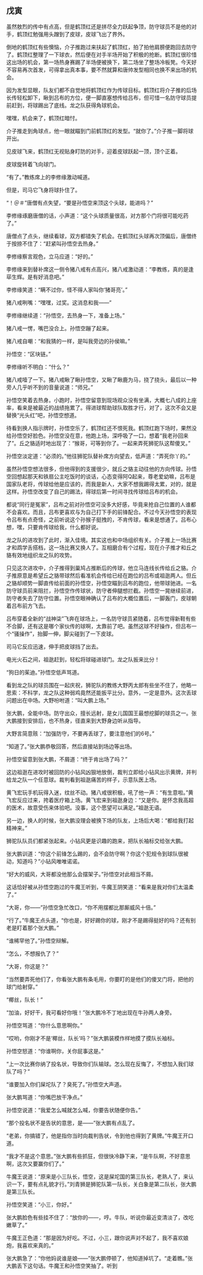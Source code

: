 ## 戊寅

虽然敖烈的传中有点高，但是鹤顶红还是拼尽全力跃起争顶，防守球员不是他的对手，鹤顶红勉强用头蹭到了皮球，皮球飞出了界外。

倒地的鹤顶红有些懊恼，介子推跑过来扶起了鹤顶红，拍了拍他肩膀便跑回去防守了。鹤顶红整理了一下球衣，然后便在对手半场开始了积极的抢断。鹤顶红很珍惜这出场的机会，第一场热身赛踢了半场便被换下，第二场坐了整场冷板凳。今天好不容易再次首发，可得拿出真本事，要不然就算和唐帅发型相同也换不来出场的机会。

因为发型显眼，队友们都不自觉地将鹤顶红作为传球目标。鹤顶红将介子推的后场长传轻松卸下，瞅到吕布的方位，便一脚直塞想传给吕布，但可惜一名防守球员提前赶到，将球踢出了底线。龙之队获得角球机会。

嘿嘿，机会来了，鹤顶红暗忖。

介子推走到角球点，他一眼就瞄到门前鹤顶红的发型。“就你了。”介子推一脚将球开出。

见皮球飞来，鹤顶红无视贴身盯防的对手，迎着皮球跃起一顶，顶个正着。

皮球旋转着飞向球门。

“有了。”教练席上的李修缘激动喊道。

但是，司马它飞身将球扑住了。

“！＠＃”唐僧有点失望，“要是孙悟空来顶这个头球，能进吗？”

李修缘琢磨唐僧的话，小声道：“这个头球质量很高，对方那个门将很可能吃药了。”

唐僧点了点头，继续看球，双方都错失了机会。在鹤顶红头球再次顶偏后，唐僧终于按捺不住了：“赶紧叫孙悟空去热身。”

李修缘察言观色，立马应道：“好的。”

李修缘来到替补席这一侧令猪八戒有点高兴，猪八戒激动道：“李教练，真的是逢荜生辉。是有好消息吧。”

李修缘笑道：“瞒不过你，怪不得人家叫你‘猪哥亮’。”

猪八戒咧嘴：“嘿嘿，过奖。这消息和我——”

李修缘继续道：“孙悟空，去热身一下，准备上场。”

猪八戒一愣，嘴巴没合上。孙悟空蹦了起来。

猪八戒自嘲：“和我猜的一样，是叫我旁边的孙侯嘛。”

孙悟空：“区块链。”

李修缘听不明白：“什么？”

猪八戒噎了一下。猪八戒瞅了瞅孙悟空，又瞅了瞅鹿为马，挠了挠头，最后以一种旁人几乎听不到的音量说道：“师兄。”

孙悟空笑着去热身。小跑时，孙悟空留意到现场观众没有坐满，大概七八成的上座率，看来是被最近的战绩拖累了。得进球帮助球队取胜才行，对了，这次不会又是替换“光头红”吧，孙悟空想道。

待看到换人指示牌时，孙悟空乐了，鹤顶红还不恨死我。鹤顶红跑下场时，果然没给孙悟空好脸色。孙悟空没在意，他跑上场，深呼吸了一口，想着“我老孙回来了”。丘之貉适时地出现了：“猴哥，可等到你了。一起来弄死狮驼队这帮傻叉。”

孙悟空淡定道：“必须的。”他往狮驼队替补席方向望去，低声道：“弄死你丫的。”

虽然孙悟空想法很多，但他得到的支援很少，就丘之貉主动往他的方向传球。孙悟空回想起那天和铁扇公主吃饭时的谈话，心态变得阿Q起来，尊老爱幼嘛，吕布是国家队老将，传球给他是应该的，而我是新人，大家不想我踢得太累，对的，就是这样。孙悟空改变了自己的踢法，得球后第一时间寻找传球给吕布的机会。

都说“同行是冤家”，吕布之前对孙悟空可没多大好感，毕竟来抢自己位置的人谁都不会喜欢。而且，吕布更喜欢与为自己打下手的前锋配合。不过今天孙悟空的表现令吕布有点奇怪，之前听说这个孙猴子挺拽的，不肯传球，看来是想通了。吕布心想，嘿，只要肯传球给我，什么都好说。

龙之队的进攻到了此时，渐入佳境。其实这也和中场组织有关。介子推上一场比赛才和鹉学舌搭档，这一场比赛又换人了。互相磨合有个过程，现在介子推才和丘之貉有效地组织龙之队的攻势。

只见这次进攻中，介子推得到巢鸠占推断后的传球，他立马连线长传给丘之貉。介子推原意是希望丘之貉带球然后看准机会传给已经在跑位的吕布或祖逖两人。但丘之貉却顺势一脚直传给前面的孙悟空，孙悟空瞄到吕布的跑位，他带球驰进。一名防守球员前来阻拦，孙悟空作传球状，防守者伸腿想拦截。孙悟空一晃继续前进，防守者失去了防守位置。孙悟空眼神确认了吕布的大概位置后，一脚轰门，皮球朝着吕布前方飞去。

吕布穿着全新的“战神柒”飞奔在球场上，一名防守球员紧随着，吕布觉得新鞋有些不合脚，还有这是哪个家伙传的球啊，太靠前了吧。虽然这球不好操作，但吕布一个“骚操作”，抬脚一伸，脚尖碰到了一下皮球。

司马它反应迅速，伸手把皮球挡了出去。

电光火石之间，祖逖赶到，轻松将球碰进球门。龙之队扳来比分！

“狗日的茱迪。”孙悟空低声骂道。

看到龙之队的球员围在一起庆祝，狮驼队的教练大野丙太郎有些坐不住了，他略一思索：不科学，龙之队这种弱鸡竟然还能扳平比分。意外，一定是意外。这次丢球问题出在中场。大野吩咐道：“叫大鹏上场。”

张大鹏，全能中场。防守出众，擅长远射，是女儿国国王最想挖脚的球员之一。张大鹏接到安排后，也不热身，径直来到大野身边听从指导。

大野言简意赅：“加强防守，不要再丢球了，要注意他们的6号。”

“知道了。”张大鹏恭敬回答，然后直接站到场边等出场。

孙悟空留意到张大鹏，不屑道：“终于肯出场了吗？”

这边祖逖在进攻时被回防的小钻风凶狠地放倒，裁判立即给小钻风出示黄牌，并判给龙之队一个任意球。裁判看到祖逖痛苦的样子，示意队医上场。

黄飞宏玩手机玩得入迷，纹丝不动。猪八戒很积极，吼了他一声：“有生意啦。”黄飞宏反应过来，挎着医疗箱上场。黄飞宏来到祖逖身边：“又是你。是怀念我高超的医术，故意受伤来体验吧。没事，这个愿望可以满足。”祖逖无语。

另一边，换人的时候，张大鹏没理会被换下场的队友，上场后大喝：“都给我打起精神来。”

狮驼队队员们都紧张起来。小钻风更是识趣的跑来，把队长袖标交给张大鹏。

张大鹏训道：“你这个前锋怎么踢的，会不会防守啊？你这个犯规令到球队很被动，知道吗？”小钻风唯唯诺诺。

“好大的威风，大哥都没他那么会摆架子。”孙悟空对此相当不屑。

这话恰好被从孙悟空跑过的牛魔王听到，牛魔王阴笑道：“看来是我对你们太温柔了。”

“大哥，你——”孙悟空急忙改口，“你不用摆都比那厮威风十倍。”

“行了。”牛魔王点头道，“你也是，好好踢你的球，刚才不是踢得挺好的吗？还有别老是盯着那个张大鹏。”

“谁稀罕他了。”孙悟空辩解。

“怎么，不想报仇了？”

“大哥，你这是？”

“当然要弄死他们了，你看张大鹏有条毛用，你要盯的是他们的傻叉门将，把他的球门给射穿。”

“椰丝，队长！”

“加油，好好干，我可看好你哦！”张大鹏冷不丁地出现在牛孙两人身旁。

孙悟空骂道：“你什么意思啊你。”

“哎哟，你刚才不是‘椰丝，队长’吗？”张大鹏装模作样地摸了摸队长袖标。

孙悟空怒道：“你谁啊你，关你屁事这是。”

“上一次比赛你纳了投名状，导致你们队输球。怎么现在反悔了，不想加入我们球队了吗？”

“谁要加入你们屎坨队了？臭死了。”孙悟空大声道。

张大鹏骂道：“你嘴巴放干净点。”

孙悟空说道：“我爱怎么喊就怎么喊，你要告状随便你告。”

“那个投名状不是告状的意思，是——”张大鹏有点乱了。

“老弟，你搞错了，他是指你当时向裁判告状，令到他也得到了黄牌。”牛魔王开口道。

“我才不是这个意思。”张大鹏有些抓狂，但很快冷静下来，“是牛队啊，不好意思啊，这次又要赢你们了。”

牛魔王说道：“原来是小三队长，悟空，这是屎坨国的第三队长，老熟人了，来认识一下，要有点礼貌才行。”刘青狮是狮驼队第一队长，关白象是第二队长，张大鹏是第三队长。

孙悟空笑道：“小三，你好。”

张大鹏脸色有些挂不住了：“放你的——，哼。牛队，听说你最近变清淡了，改吃嫩草了。”

牛魔王正色道：“那是因为好吃。不过，小三，跟你说声对不起了，我不喜欢娘炮，我喜欢来真的。”

张大鹏急了：“你他妈说谁是娘——”张大鹏停顿了，他知道掉坑了。“走着瞧。”张大鹏丢下这句话。牛魔王和孙悟空笑抽了。听到
